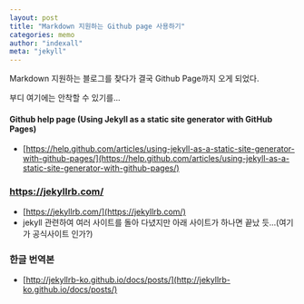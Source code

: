 ```yaml
---
layout: post
title: "Markdown 지원하는 Github page 사용하기"
categories: memo
author: "indexall"
meta: "jekyll"
---
```


Markdown 지원하는 블로그를 찾다가 결국 Github Page까지 오게 되었다.

부디 여기에는 안착할 수 있기를...

#### Github help page (Using Jekyll as a static site generator with GitHub Pages)
* [https://help.github.com/articles/using-jekyll-as-a-static-site-generator-with-github-pages/](https://help.github.com/articles/using-jekyll-as-a-static-site-generator-with-github-pages/)

### https://jekyllrb.com/
* [https://jekyllrb.com/](https://jekyllrb.com/)
* jekyll 관련하여 여러 사이트를 돌아 다녔지만 아래 사이트가 하나면 끝났 듯...(여기가 공식사이트 인가?)

### 한글 번역본
* [http://jekyllrb-ko.github.io/docs/posts/](http://jekyllrb-ko.github.io/docs/posts/)